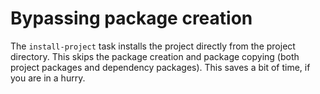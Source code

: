 # Bypassing package creation
The `install-project` task installs the project directly from the project directory. This skips the package 
creation and package copying (both project packages and dependency packages). This saves a bit of time, if 
you are in a hurry.

